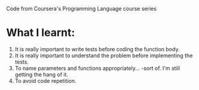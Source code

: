 Code from Coursera's Programming Language course series

# What I learnt:
1. It is really important to write tests before coding the function body.
2. It is really important to understand the problem before implementing the tests.
3. To name parameters and functions appropriately... -sort of. I'm still getting the hang of it.
4. To avoid code repetition.
